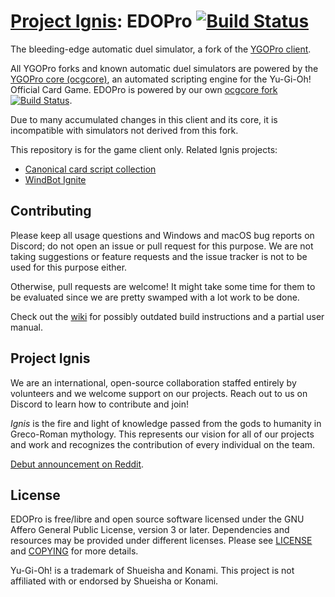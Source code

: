 # [Project Ignis](https://github.com/ProjectIgnis): EDOPro [![Build Status](https://travis-ci.org/edo9300/ygopro.svg?branch=master)](https://travis-ci.org/edo9300/ygopro)

The bleeding-edge automatic duel simulator, a fork of the [YGOPro client](https://github.com/Fluorohydride/ygopro).

All YGOPro forks and known automatic duel simulators are powered by the [YGOPro core (ocgcore)](https://github.com/Fluorohydride/ygopro-core), an automated scripting engine for the Yu-Gi-Oh! Official Card Game. EDOPro is powered by our own [ocgcore fork](https://github.com/edo9300/ygopro-core) [![Build Status](https://travis-ci.org/edo9300/ygopro-core.svg?branch=master)](https://travis-ci.org/edo9300/ygopro-core).

Due to many accumulated changes in this client and its core, it is incompatible with simulators not derived from this fork.

This repository is for the game client only. Related Ignis projects:
- [Canonical card script collection](https://github.com/ProjectIgnis/CardScripts)
- [WindBot Ignite](https://github.com/ProjectIgnis/windbot/)

## Contributing

Please keep all usage questions and Windows and macOS bug reports on Discord; do not open an issue or pull request for this purpose.
We are not taking suggestions or feature requests and the issue tracker is not to be used for this purpose either.

Otherwise, pull requests are welcome! It might take some time for them to be evaluated since we are pretty swamped with a lot work to be done.

Check out the [wiki](https://github.com/edo9300/ygopro/wiki/) for possibly outdated build instructions and a partial user manual.

## Project Ignis

We are an international, open-source collaboration staffed entirely by volunteers and we welcome support on our projects.
Reach out to us on Discord to learn how to contribute and join!

_Ignis_ is the fire and light of knowledge passed from the gods to humanity in Greco-Roman mythology.
This represents our vision for all of our projects and work and recognizes the contribution of every individual on the team.

[Debut announcement on Reddit](https://www.reddit.com/r/yugioh/comments/fvdn7v/presenting_project_ignis_edopro_the_opensource/).

## License

EDOPro is free/libre and open source software licensed under the GNU Affero General Public License, version 3 or later.
Dependencies and resources may be provided under different licenses.
Please see [LICENSE](https://github.com/edo9300/ygopro/blob/master/LICENSE) and [COPYING](https://github.com/edo9300/ygopro/blob/master/COPYING) for more details.

Yu-Gi-Oh! is a trademark of Shueisha and Konami. This project is not affiliated with or endorsed by Shueisha or Konami.
